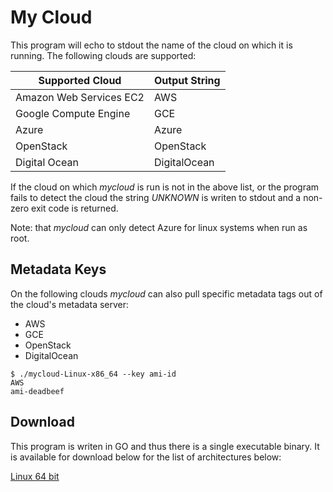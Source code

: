My Cloud
========

This program will echo to stdout the name of the cloud on which it is
running.  The following clouds are supported:

| Supported Cloud         | Output String |
|-------------------------|---------------|
| Amazon Web Services EC2 | AWS           |
| Google Compute Engine   | GCE           |
| Azure                   | Azure         |
| OpenStack               | OpenStack     |
| Digital Ocean           | DigitalOcean  |

If the cloud on which *mycloud* is run is not in the above list, or
the program fails to detect the cloud the string *UNKNOWN* is writen to
stdout and a non-zero exit code is returned.

Note: that *mycloud* can only detect Azure for linux systems when run as root.

Metadata Keys
-------------

On the following clouds *mycloud* can also pull specific metadata tags out
of the cloud's metadata server:

- AWS
- GCE
- OpenStack
- DigitalOcean

```{r, engine='bash'}
$ ./mycloud-Linux-x86_64 --key ami-id
AWS
ami-deadbeef
```

Download
--------

This program is writen in GO and thus there is a single executable binary.
It is available for download below for the list of architectures below:

[Linux 64 bit](https://s3-us-west-1.amazonaws.com/whatismycloud/mycloud-Linux-x86_64)
